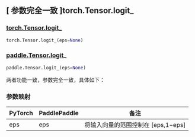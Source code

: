 ## [ 参数完全一致 ]torch.Tensor.logit_

### [torch.Tensor.logit_](https://pytorch.org/docs/stable/generated/torch.Tensor.logit_.html)

```python
torch.Tensor.logit_(eps=None)
```

### [paddle.Tensor.logit_](https://www.paddlepaddle.org.cn/documentation/docs/zh/develop/api/paddle/logit_cn.html)

```python
paddle.Tensor.logit_(eps=None)
```

两者功能一致，参数完全一致，具体如下：

### 参数映射

| PyTorch                             | PaddlePaddle | 备注                                                                    |
| ----------------------------------- | ------------ | ----------------------------------------------------------------------- |
| eps     | eps           | 将输入向量的范围控制在 [eps,1−eps]                        |
